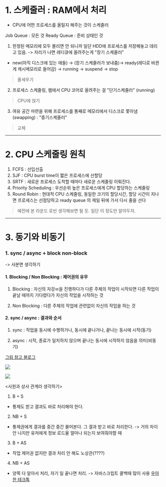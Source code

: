 # 1. 스케줄러 : RAM에서 처리
- CPU에 어떤 프로세스를 올릴지 해주는 것이 스케줄러

Job Queue : 모든 것
Ready Queue : 준비 상태인 것

1. 한정된 메모리에 모두 몰리면 안 되니까 일단 HDD에 프로세스를 저장해놓고 데리고 있음. -> 자리가 나면 레디큐에 올려주는게 "장기 스케줄러"
- new(아직 디스크에 있는 애들) -> (장기 스케줄러가 보내줌)-> ready(레디로 바뀐게 캐시메모리로 들어감) -> running -> suspend -> stop
> 줄세우기

2. 프로세스 스케줄링, 램에서 CPU 코어로 올려주는 걸 "단기스케줄러" (running)
> CPU에 얹기

3. 여유 공간 마련을 위해 프로세스를 통째로 메모리에서 디스크로 쫓아냄 (swapping) : "중기스케줄러"
> 교체

---
# 2. CPU 스케줄링 원칙
1. FCFS : 선입선출
2. SJF : CPU burst time이 짧은 프로세스에 선할당
3. SRTF : 새로운 프로세스 도착할 때마다 새로운 스케줄링 이뤄진다.
4. Priority Scheduling : 우선순위 높은 프로세스에게 CPU 할당하는 스케줄링
4. Round Robin : 현대적 CPU 스케줄링, 동일한 크기의 할당시간, 할당 시간이 지나면 프로세스는 선점당하고 ready queue 의 제일 뒤에 가서 다시 줄을 선다

> 예전에 본 라운드 로빈 생각해보면 될 듯. 일단 이 정도만 알아두자.

---

# 3. 동기와 비동기


### 1. sync / async + block non-block
-> 사분면 생각하기

#### 1. Blocking / Non Blocking : 제어권의 유무
1. Blocking : 자신의 자겅ㅂ을 진행하다가 다른 주체의 작업이 시작되면 다른 작업이 끝날 때까지 기다렸다가 자신의 작업을 시작하는 것

2. Non Blocking : 다른 주체의 작업에 관련없이 자신의 작업을 하는 것

#### 2. sync / async : 결과와 순서
1. sync : 작업을 동시에 수행하거나, 동시에 끝나거나, 끝나는 동시에 시작(동기)

2. async : 시작, 종료가 일치하지 않으며 끝나는 동시에 시작하지 않음을 의미(비동기)

[그림 참고 블로그](http://homoefficio.github.io/2017/02/19/Blocking-NonBlocking-Synchronous-Asynchronous/)

![](https://images.velog.io/images/sinichy7/post/f1745102-a9ef-464f-9c00-2c787654a40f/image.png)

![](https://images.velog.io/images/sinichy7/post/a6fe78e9-91eb-49b3-acf7-4a8a5fc76d8b/image.png)


<사원과 상사 관계라 생각하기>
1. B + S
- 통제도 받고 결과도 바로 처리해야 한다. 
2. NB + S 
- 통제권에게 결과를 중간 중간 물어본다. 그 결과 받고 바로 처리한다.
-> 거의 차이 안 나지만 유저에게 정보 로드율 얼마나 되는지 보여줘야할 때
3. B + AS
- 작업 제어권 없지만 결과 처리 안 해도 노상관(????)
4. NB + AS
- 양쪽 다 알아서 처리, 자기 일 끝나면 처리.
-> 자바스크립트 콜백때 많이 사용
[우아한 테크톡](https://youtu.be/oEIoqGd-Sns)
